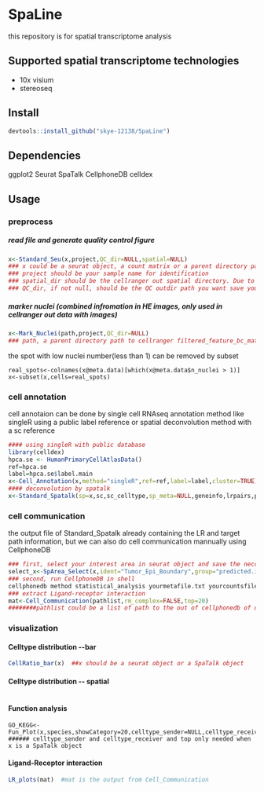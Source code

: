 # SpaLine
this repository is for spatial transcriptome analysis

## Supported spatial transcriptome technologies
- 10x visium 
- stereoseq 

## Install
```R
devtools::install_github("skye-12138/SpaLine")
```

## Dependencies 
ggplot2
Seurat
SpaTalk
CellphoneDB
celldex


## Usage
### preprocess 
##### read file and generate quality control figure
```R
x<-Standard_Seu(x,project,QC_dir=NULL,spatial=NULL) 
### x could be a seurat object, a count matrix or a parent directory path to cellranger filtered_feature_bc_matrix
### project should be your sample name for identification
### spatial_dir should be the cellranger out spatial directory. Due to lack of spatial HE images, if your data is from stereoseq, this parameter should set to NULL.
### QC_dir, if not null, should be the QC outdir path you want save your QC figures. Make sure you have access to the QC directory 
```

##### marker nuclei  (combined infromation in HE images, only used in cellranger out data with images)
```R
x<-Mark_Nuclei(path,project,QC_dir=NULL)
### path, a parent directory path to cellranger filtered_feature_bc_matrix
```
the spot with low nuclei number(less than 1) can be removed by subset
```
real_spots<-colnames(x@meta.data)[which(x@meta.data$n_nuclei > 1)]
x<-subset(x,cells=real_spots)
```

### cell annotation
cell annotaion can be done by single cell RNAseq annotation method like singleR using a public label reference or spatial deconvolution method with a sc reference
```R
#### using singleR with public database
library(celldex)
hpca.se <- HumanPrimaryCellAtlasData()
ref=hpca.se
label=hpca.se$label.main
x<-Cell_Annotation(x,method="singleR",ref=ref,label=label,cluster=TRUE)
#### deconvolution by spatalk
x<-Standard_Spatalk(sp=x,sc,sc_celltype,sp_meta=NULL,geneinfo,lrpairs,pathways)
```
### cell communication 
the output file of Standard_Spatalk already containing the LR and target path information, but we can also do cell communication mannually using CellphoneDB
```R
### first, select your interest area in seurat object and save the neccesary file for CellphoneDB
select_x<-SpArea_Select(x,ident="Tumor_Epi_Boundary",group="predicted.id",interestsID=c("Tumor","Epi"),spatial10x=FALSE,saveCPDB_dir=NULL)
### second, run CellphoneDB in shell
cellphonedb method statistical_analysis yourmetafile.txt yourcountsfile.txt --iterations=10 --threads=2
### extract Ligand-receptor interaction 
mat<-Cell_Communication(pathlist,rm_complex=FALSE,top=20)
########pathlist could be a list of path to the out of cellphonedb of different selected area 
```
### visualization
#### Celltype distribution --bar
```R
CellRatio_bar(x)  ##x should be a seurat object or a SpaTalk object
```
#### Celltype distribution -- spatial
```R

``` 
#### Function analysis 
```
GO_KEGG<-Fun_Plot(x,species,showCategory=20,celltype_sender=NULL,celltype_receiver=NULL,top=20)
###### celltype_sender and celltype_receiver and top only needed when x is a SpaTalk object
```

#### Ligand-Receptor interaction 
```R
LR_plots(mat)  #mat is the output from Cell_Communication
```
#### 

